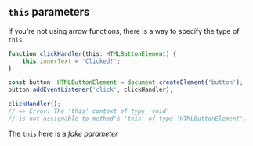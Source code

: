 ## `this` parameters

If you're not using arrow functions, there is a way to specify the type of `this`.

```typescript
function clickHandler(this: HTMLButtonElement) {
    this.innerText = 'Clicked!';
}

const button: HTMLButtonElement = document.createElement('button');
button.addEventListener('click', clickHandler);

clickHandler();
// => Error: The 'this' context of type 'void'
// is not assignable to method's 'this' of type 'HTMLButtonElement'.
```

The `this` here is a _fake parameter_

<!-- .element class="fragment" data-fragment-index="0" -->
